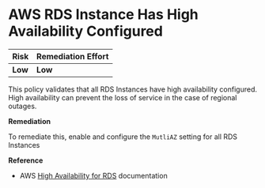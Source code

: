 # AWS RDS Instance Has High Availability Configured

| Risk | Remediation Effort |
| :--- | :--- |
| **Low** | **Low** |

This policy validates that all RDS Instances have high availability configured. High availability can prevent the loss of service in the case of regional outages.

**Remediation**

To remediate this, enable and configure the `MutliAZ` setting for all RDS Instances

**Reference**

* AWS [High Availability for RDS](https://docs.aws.amazon.com/AmazonRDS/latest/UserGuide/Concepts.MultiAZ.html) documentation

